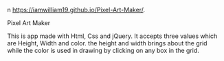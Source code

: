n https://iamwilliam19.github.io/Pixel-Art-Maker/.

Pixel Art Maker

This is app made with Html, Css and jQuery. It accepts three values which are Height, Width and color. the height and width brings about the grid while the color is used in drawing by clicking on any box in the grid. 
